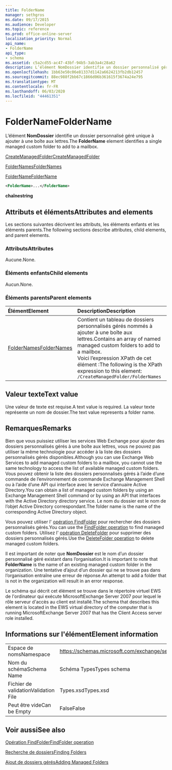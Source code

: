 ```yaml
---
title: FolderName
manager: sethgros
ms.date: 09/17/2015
ms.audience: Developer
ms.topic: reference
ms.prod: office-online-server
localization_priority: Normal
api_name:
- FolderName
api_type:
- schema
ms.assetid: c5a2cd55-ac47-43bf-94b5-3ab3a4c28a62
description: L’élément NomDossier identifie un dossier personnalisé géré unique à ajouter à une boîte aux lettres.
ms.openlocfilehash: 1bb63e50c06e81337d1142a6624213fb2db12457
ms.sourcegitcommit: 88ec988f2bb67c1866d06b361615f3674a24e795
ms.translationtype: MT
ms.contentlocale: fr-FR
ms.lasthandoff: 06/03/2020
ms.locfileid: "44461351"
---
```

# <a name="foldername"></a><span data-ttu-id="5e55c-103">FolderName</span><span class="sxs-lookup"><span data-stu-id="5e55c-103">FolderName</span></span>

<span data-ttu-id="5e55c-104">L’élément **NomDossier** identifie un dossier personnalisé géré unique à ajouter à une boîte aux lettres.</span><span class="sxs-lookup"><span data-stu-id="5e55c-104">The **FolderName** element identifies a single managed custom folder to add to a mailbox.</span></span> 
  
[<span data-ttu-id="5e55c-105">CreateManagedFolder</span><span class="sxs-lookup"><span data-stu-id="5e55c-105">CreateManagedFolder</span></span>](createmanagedfolder.md)
  
[<span data-ttu-id="5e55c-106">FolderNames</span><span class="sxs-lookup"><span data-stu-id="5e55c-106">FolderNames</span></span>](foldernames.md)
  
[<span data-ttu-id="5e55c-107">FolderName</span><span class="sxs-lookup"><span data-stu-id="5e55c-107">FolderName</span></span>](foldername.md)
  
```xml
<FolderName>...</FolderName>
```

 <span data-ttu-id="5e55c-108">**chaîne**</span><span class="sxs-lookup"><span data-stu-id="5e55c-108">**string**</span></span>
## <a name="attributes-and-elements"></a><span data-ttu-id="5e55c-109">Attributs et éléments</span><span class="sxs-lookup"><span data-stu-id="5e55c-109">Attributes and elements</span></span>

<span data-ttu-id="5e55c-110">Les sections suivantes décrivent les attributs, les éléments enfants et les éléments parents.</span><span class="sxs-lookup"><span data-stu-id="5e55c-110">The following sections describe attributes, child elements, and parent elements.</span></span>
  
### <a name="attributes"></a><span data-ttu-id="5e55c-111">Attributs</span><span class="sxs-lookup"><span data-stu-id="5e55c-111">Attributes</span></span>

<span data-ttu-id="5e55c-112">Aucune.</span><span class="sxs-lookup"><span data-stu-id="5e55c-112">None.</span></span>
  
### <a name="child-elements"></a><span data-ttu-id="5e55c-113">Éléments enfants</span><span class="sxs-lookup"><span data-stu-id="5e55c-113">Child elements</span></span>

<span data-ttu-id="5e55c-114">Aucun.</span><span class="sxs-lookup"><span data-stu-id="5e55c-114">None.</span></span>
  
### <a name="parent-elements"></a><span data-ttu-id="5e55c-115">Éléments parents</span><span class="sxs-lookup"><span data-stu-id="5e55c-115">Parent elements</span></span>

|<span data-ttu-id="5e55c-116">**Élément**</span><span class="sxs-lookup"><span data-stu-id="5e55c-116">**Element**</span></span>|<span data-ttu-id="5e55c-117">**Description**</span><span class="sxs-lookup"><span data-stu-id="5e55c-117">**Description**</span></span>|
|:-----|:-----|
|[<span data-ttu-id="5e55c-118">FolderNames</span><span class="sxs-lookup"><span data-stu-id="5e55c-118">FolderNames</span></span>](foldernames.md) <br/> |<span data-ttu-id="5e55c-119">Contient un tableau de dossiers personnalisés gérés nommés à ajouter à une boîte aux lettres.</span><span class="sxs-lookup"><span data-stu-id="5e55c-119">Contains an array of named managed custom folders to add to a mailbox.</span></span>  <br/> <span data-ttu-id="5e55c-120">Voici l’expression XPath de cet élément :</span><span class="sxs-lookup"><span data-stu-id="5e55c-120">The following is the XPath expression to this element:</span></span>  <br/>  `/CreateManagedFolder/FolderNames` <br/> |
   
## <a name="text-value"></a><span data-ttu-id="5e55c-121">Valeur texte</span><span class="sxs-lookup"><span data-stu-id="5e55c-121">Text value</span></span>

<span data-ttu-id="5e55c-122">Une valeur de texte est requise.</span><span class="sxs-lookup"><span data-stu-id="5e55c-122">A text value is required.</span></span> <span data-ttu-id="5e55c-123">La valeur texte représente un nom de dossier.</span><span class="sxs-lookup"><span data-stu-id="5e55c-123">The text value represents a folder name.</span></span>
  
## <a name="remarks"></a><span data-ttu-id="5e55c-124">Remarques</span><span class="sxs-lookup"><span data-stu-id="5e55c-124">Remarks</span></span>

<span data-ttu-id="5e55c-125">Bien que vous puissiez utiliser les services Web Exchange pour ajouter des dossiers personnalisés gérés à une boîte aux lettres, vous ne pouvez pas utiliser la même technologie pour accéder à la liste des dossiers personnalisés gérés disponibles.</span><span class="sxs-lookup"><span data-stu-id="5e55c-125">Although you can use Exchange Web Services to add managed custom folders to a mailbox, you cannot use the same technology to access the list of available managed custom folders.</span></span> <span data-ttu-id="5e55c-126">Vous pouvez obtenir la liste des dossiers personnalisés gérés à l’aide d’une commande de l’environnement de commande Exchange Management Shell ou à l’aide d’une API qui interface avec le service d’annuaire Active Directory.</span><span class="sxs-lookup"><span data-stu-id="5e55c-126">You can obtain a list of managed custom folders by using an Exchange Management Shell command or by using an API that interfaces with the Active Directory directory service.</span></span> <span data-ttu-id="5e55c-127">Le nom du dossier est le nom de l’objet Active Directory correspondant.</span><span class="sxs-lookup"><span data-stu-id="5e55c-127">The folder name is the name of the corresponding Active Directory object.</span></span>
  
<span data-ttu-id="5e55c-128">Vous pouvez utiliser l' [opération FindFolder](findfolder-operation.md) pour rechercher des dossiers personnalisés gérés.</span><span class="sxs-lookup"><span data-stu-id="5e55c-128">You can use the [FindFolder operation](findfolder-operation.md) to find managed custom folders.</span></span> <span data-ttu-id="5e55c-129">Utilisez l' [opération DeleteFolder](deletefolder-operation.md) pour supprimer des dossiers personnalisés gérés.</span><span class="sxs-lookup"><span data-stu-id="5e55c-129">Use the [DeleteFolder operation](deletefolder-operation.md) to delete managed custom folders.</span></span> 
  
<span data-ttu-id="5e55c-130">Il est important de noter que **NomDossier** est le nom d’un dossier personnalisé géré existant dans l’organisation.</span><span class="sxs-lookup"><span data-stu-id="5e55c-130">It is important to note that **FolderName** is the name of an existing managed custom folder in the organization.</span></span> <span data-ttu-id="5e55c-131">Une tentative d’ajout d’un dossier qui ne se trouve pas dans l’organisation entraîne une erreur de réponse.</span><span class="sxs-lookup"><span data-stu-id="5e55c-131">An attempt to add a folder that is not in the organization will result in an error response.</span></span> 
  
<span data-ttu-id="5e55c-132">Le schéma qui décrit cet élément se trouve dans le répertoire virtuel EWS de l'ordinateur qui exécute MicrosoftExchange Server 2007 pour lequel le rôle serveur d'accès au client est installé.</span><span class="sxs-lookup"><span data-stu-id="5e55c-132">The schema that describes this element is located in the EWS virtual directory of the computer that is running MicrosoftExchange Server 2007 that has the Client Access server role installed.</span></span>
  
## <a name="element-information"></a><span data-ttu-id="5e55c-133">Informations sur l'élément</span><span class="sxs-lookup"><span data-stu-id="5e55c-133">Element information</span></span>

|||
|:-----|:-----|
|<span data-ttu-id="5e55c-134">Espace de noms</span><span class="sxs-lookup"><span data-stu-id="5e55c-134">Namespace</span></span>  <br/> |https://schemas.microsoft.com/exchange/services/2006/types  <br/> |
|<span data-ttu-id="5e55c-135">Nom du schéma</span><span class="sxs-lookup"><span data-stu-id="5e55c-135">Schema Name</span></span>  <br/> |<span data-ttu-id="5e55c-136">Schéma Types</span><span class="sxs-lookup"><span data-stu-id="5e55c-136">Types schema</span></span>  <br/> |
|<span data-ttu-id="5e55c-137">Fichier de validation</span><span class="sxs-lookup"><span data-stu-id="5e55c-137">Validation File</span></span>  <br/> |<span data-ttu-id="5e55c-138">Types.xsd</span><span class="sxs-lookup"><span data-stu-id="5e55c-138">Types.xsd</span></span>  <br/> |
|<span data-ttu-id="5e55c-139">Peut être vide</span><span class="sxs-lookup"><span data-stu-id="5e55c-139">Can be Empty</span></span>  <br/> |<span data-ttu-id="5e55c-140">False</span><span class="sxs-lookup"><span data-stu-id="5e55c-140">False</span></span>  <br/> |
   
## <a name="see-also"></a><span data-ttu-id="5e55c-141">Voir aussi</span><span class="sxs-lookup"><span data-stu-id="5e55c-141">See also</span></span>



[<span data-ttu-id="5e55c-142">Opération FindFolder</span><span class="sxs-lookup"><span data-stu-id="5e55c-142">FindFolder operation</span></span>](findfolder-operation.md)


[<span data-ttu-id="5e55c-143">Recherche de dossiers</span><span class="sxs-lookup"><span data-stu-id="5e55c-143">Finding Folders</span></span>](https://msdn.microsoft.com/library/9124d868-017a-43f0-b915-5c0082cacec9%28Office.15%29.aspx)
  
[<span data-ttu-id="5e55c-144">Ajout de dossiers gérés</span><span class="sxs-lookup"><span data-stu-id="5e55c-144">Adding Managed Folders</span></span>](https://msdn.microsoft.com/library/846658c6-7043-40fb-8439-19f97c2a967f%28Office.15%29.aspx)

